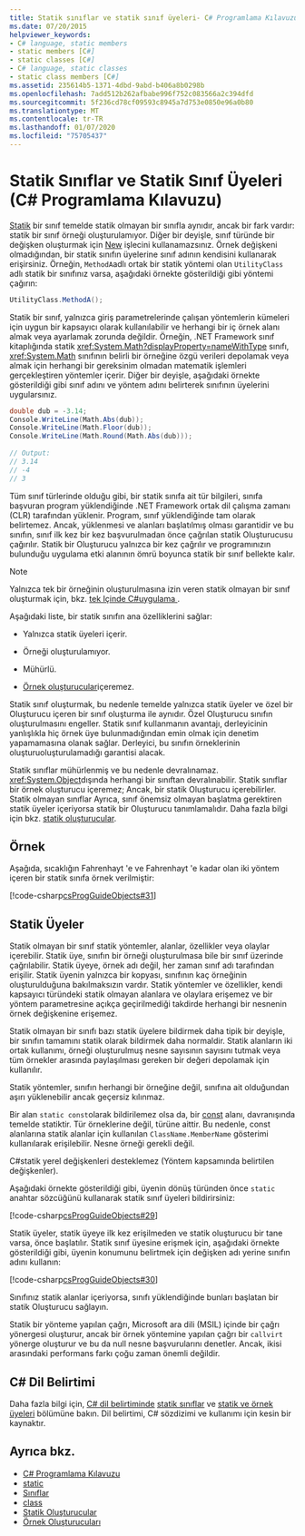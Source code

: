 ```yaml
---
title: Statik sınıflar ve statik sınıf üyeleri- C# Programlama Kılavuzu
ms.date: 07/20/2015
helpviewer_keywords:
- C# language, static members
- static members [C#]
- static classes [C#]
- C# language, static classes
- static class members [C#]
ms.assetid: 235614b5-1371-4dbd-9abd-b406a8b0298b
ms.openlocfilehash: 7add512b262afbabe996f752c083566a2c394dfd
ms.sourcegitcommit: 5f236cd78cf09593c8945a7d753e0850e96a0b80
ms.translationtype: MT
ms.contentlocale: tr-TR
ms.lasthandoff: 01/07/2020
ms.locfileid: "75705437"
---
```

# <a name="static-classes-and-static-class-members-c-programming-guide"></a>Statik Sınıflar ve Statik Sınıf Üyeleri (C# Programlama Kılavuzu)

[Statik](../../language-reference/keywords/static.md) bir sınıf temelde statik olmayan bir sınıfla aynıdır, ancak bir fark vardır: statik bir sınıf örneği oluşturulamıyor. Diğer bir deyişle, sınıf türünde bir değişken oluşturmak için [New](../../language-reference/operators/new-operator.md) işlecini kullanamazsınız. Örnek değişkeni olmadığından, bir statik sınıfın üyelerine sınıf adının kendisini kullanarak erişirsiniz. Örneğin, `MethodA`adlı ortak bir statik yöntemi olan `UtilityClass` adlı statik bir sınıfınız varsa, aşağıdaki örnekte gösterildiği gibi yöntemi çağırın:  
  
```csharp  
UtilityClass.MethodA();  
```  
  
 Statik bir sınıf, yalnızca giriş parametrelerinde çalışan yöntemlerin kümeleri için uygun bir kapsayıcı olarak kullanılabilir ve herhangi bir iç örnek alanı almak veya ayarlamak zorunda değildir. Örneğin, .NET Framework sınıf kitaplığında statik <xref:System.Math?displayProperty=nameWithType> sınıfı, <xref:System.Math> sınıfının belirli bir örneğine özgü verileri depolamak veya almak için herhangi bir gereksinim olmadan matematik işlemleri gerçekleştiren yöntemler içerir. Diğer bir deyişle, aşağıdaki örnekte gösterildiği gibi sınıf adını ve yöntem adını belirterek sınıfının üyelerini uygularsınız.  
  
```csharp  
double dub = -3.14;  
Console.WriteLine(Math.Abs(dub));  
Console.WriteLine(Math.Floor(dub));  
Console.WriteLine(Math.Round(Math.Abs(dub)));  
  
// Output:  
// 3.14  
// -4  
// 3  
```  
  
 Tüm sınıf türlerinde olduğu gibi, bir statik sınıfa ait tür bilgileri, sınıfa başvuran program yüklendiğinde .NET Framework ortak dil çalışma zamanı (CLR) tarafından yüklenir. Program, sınıf yüklendiğinde tam olarak belirtemez. Ancak, yüklenmesi ve alanları başlatılmış olması garantidir ve bu sınıfın, sınıf ilk kez bir kez başvurulmadan önce çağrılan statik Oluşturucusu çağırılır. Statik bir Oluşturucu yalnızca bir kez çağrılır ve programınızın bulunduğu uygulama etki alanının ömrü boyunca statik bir sınıf bellekte kalır.  
  
> [!NOTE]
> Yalnızca tek bir örneğinin oluşturulmasına izin veren statik olmayan bir sınıf oluşturmak için, bkz. [tek Içinde C#uygulama ](https://docs.microsoft.com/previous-versions/msp-n-p/ff650316%28v=pandp.10%29).  
  
 Aşağıdaki liste, bir statik sınıfın ana özelliklerini sağlar:  
  
- Yalnızca statik üyeleri içerir.  
  
- Örneği oluşturulamıyor.  
  
- Mühürlü.  
  
- [Örnek oluşturucular](./instance-constructors.md)içeremez.  
  
 Statik sınıf oluşturmak, bu nedenle temelde yalnızca statik üyeler ve özel bir Oluşturucu içeren bir sınıf oluşturma ile aynıdır. Özel Oluşturucu sınıfın oluşturulmasını engeller. Statik sınıf kullanmanın avantajı, derleyicinin yanlışlıkla hiç örnek üye bulunmadığından emin olmak için denetim yapamamasına olanak sağlar. Derleyici, bu sınıfın örneklerinin oluşturuoluşturulamadığı garantisi alacak.  
  
 Statik sınıflar mühürlenmiş ve bu nedenle devralınamaz. <xref:System.Object>dışında herhangi bir sınıftan devralınabilir. Statik sınıflar bir örnek oluşturucu içeremez; Ancak, bir statik Oluşturucu içerebilirler. Statik olmayan sınıflar Ayrıca, sınıf önemsiz olmayan başlatma gerektiren statik üyeler içeriyorsa statik bir Oluşturucu tanımlamalıdır. Daha fazla bilgi için bkz. [statik oluşturucular](./static-constructors.md).  
  
## <a name="example"></a>Örnek  
 Aşağıda, sıcaklığın Fahrenhayt 'e ve Fahrenhayt 'e kadar olan iki yöntem içeren bir statik sınıfa örnek verilmiştir:  
  
 [!code-csharp[csProgGuideObjects#31](~/samples/snippets/csharp/VS_Snippets_VBCSharp/csProgGuideObjects/CS/Objects.cs#31)]  
  
## <a name="static-members"></a>Statik Üyeler  
 Statik olmayan bir sınıf statik yöntemler, alanlar, özellikler veya olaylar içerebilir. Statik üye, sınıfın bir örneği oluşturulmasa bile bir sınıf üzerinde çağrılabilir. Statik üyeye, örnek adı değil, her zaman sınıf adı tarafından erişilir. Statik üyenin yalnızca bir kopyası, sınıfının kaç örneğinin oluşturulduğuna bakılmaksızın vardır. Statik yöntemler ve özellikler, kendi kapsayıcı türündeki statik olmayan alanlara ve olaylara erişemez ve bir yöntem parametresine açıkça geçirilmediği takdirde herhangi bir nesnenin örnek değişkenine erişemez.  
  
 Statik olmayan bir sınıfı bazı statik üyelere bildirmek daha tipik bir deyişle, bir sınıfın tamamını statik olarak bildirmek daha normaldir. Statik alanların iki ortak kullanımı, örneği oluşturulmuş nesne sayısının sayısını tutmak veya tüm örnekler arasında paylaşılması gereken bir değeri depolamak için kullanılır.  
  
 Statik yöntemler, sınıfın herhangi bir örneğine değil, sınıfına ait olduğundan aşırı yüklenebilir ancak geçersiz kılınmaz.  
  
 Bir alan `static const`olarak bildirilemez olsa da, bir [const](../../language-reference/keywords/const.md) alanı, davranışında temelde statiktir. Tür örneklerine değil, türüne aittir. Bu nedenle, const alanlarına statik alanlar için kullanılan `ClassName.MemberName` gösterimi kullanılarak erişilebilir. Nesne örneği gerekli değil.  
  
 C#statik yerel değişkenleri desteklemez (Yöntem kapsamında belirtilen değişkenler).  
  
 Aşağıdaki örnekte gösterildiği gibi, üyenin dönüş türünden önce `static` anahtar sözcüğünü kullanarak statik sınıf üyeleri bildirirsiniz:  
  
 [!code-csharp[csProgGuideObjects#29](~/samples/snippets/csharp/VS_Snippets_VBCSharp/csProgGuideObjects/CS/Objects.cs#29)]  
  
 Statik üyeler, statik üyeye ilk kez erişilmeden ve statik oluşturucu bir tane varsa, önce başlatılır. Statik sınıf üyesine erişmek için, aşağıdaki örnekte gösterildiği gibi, üyenin konumunu belirtmek için değişken adı yerine sınıfın adını kullanın:  
  
 [!code-csharp[csProgGuideObjects#30](~/samples/snippets/csharp/VS_Snippets_VBCSharp/csProgGuideObjects/CS/Objects.cs#30)]  
  
 Sınıfınız statik alanlar içeriyorsa, sınıfı yüklendiğinde bunları başlatan bir statik Oluşturucu sağlayın.  
  
 Statik bir yönteme yapılan çağrı, Microsoft ara dili (MSIL) içinde bir çağrı yönergesi oluşturur, ancak bir örnek yöntemine yapılan çağrı bir `callvirt` yönerge oluşturur ve bu da null nesne başvurularını denetler. Ancak, ikisi arasındaki performans farkı çoğu zaman önemli değildir.  
  
## <a name="c-language-specification"></a>C# Dil Belirtimi  

Daha fazla bilgi için, [ C# dil belirtiminde](/dotnet/csharp/language-reference/language-specification/introduction) [statik sınıflar](~/_csharplang/spec/classes.md#static-classes) ve [statik ve örnek üyeleri](~/_csharplang/spec/classes.md#static-and-instance-members) bölümüne bakın. Dil belirtimi, C# sözdizimi ve kullanımı için kesin bir kaynaktır.
  
## <a name="see-also"></a>Ayrıca bkz.

- [C# Programlama Kılavuzu](../index.md)
- [static](../../language-reference/keywords/static.md)
- [Sınıflar](./classes.md)
- [class](../../language-reference/keywords/class.md)
- [Statik Oluşturucular](./static-constructors.md)
- [Örnek Oluşturucuları](./instance-constructors.md)

